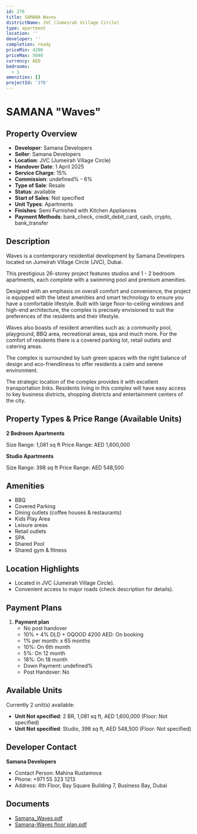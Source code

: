```yaml
---
id: 276
title: SAMANA Waves
districtName: JVC (Jumeirah Village Circle)
type: apartment
location: ''
developer: ''
completion: ready
priceMin: 4200
priceMax: 5040
currency: AED
bedrooms:
  - 1
amenities: []
projectId: '276'
---
```


# SAMANA "Waves"

## Property Overview
- **Developer**: Samana Developers
- **Seller**: Samana Developers
- **Location**: JVC (Jumeirah Village Circle)
- **Handover Date**: 1 April 2025
- **Service Charge**: 15%
- **Commission**: undefined% - 6%
- **Type of Sale**: Resale
- **Status**: available
- **Start of Sales**: Not specified
- **Unit Types**: Apartments
- **Finishes**: Semi Furnished with Kitchen Appliances
- **Payment Methods**: bank_check, credit_debit_card, cash, crypto, bank_transfer

## Description
Waves is a contemporary residential development by Samana Developers located on Jumeirah Village Circle (JVC), Dubai.

This prestigious 26-storey project features studios and 1 - 2 bedroom apartments, each complete with a swimming pool and premium amenities.

Designed with an emphasis on overall comfort and convenience, the project is equipped with the latest amenities and smart technology to ensure you have a comfortable lifestyle. Built with large floor-to-ceiling windows and high-end architecture, the complex is precisely envisioned to suit the preferences of the residents and their lifestyle.

Waves also boasts of resident amenities such as: a community pool, playground, BBQ area, recreational areas, spa and much more. For the comfort of residents there is a covered parking lot, retail outlets and catering areas.

The complex is surrounded by lush green spaces with the right balance of design and eco-friendliness to offer residents a calm and serene environment.

The strategic location of the complex provides it with excellent transportation links. Residents living in this complex will have easy access to key business districts, shopping districts and entertainment centers of the city.

## Property Types & Price Range (Available Units)
**2 Bedroom Apartments**

Size Range: 1,081 sq ft
Price Range: AED 1,600,000

**Studio Apartments**

Size Range: 398 sq ft
Price Range: AED 548,500

## Amenities
- BBQ
- Covered Parking
- Dining outlets  (coffee houses & restaurants)
- Kids Play Area
- Leisure areas
- Retail outlets
- SPA
- Shared Pool
- Shared gym & fitness

## Location Highlights
- Located in JVC (Jumeirah Village Circle).
- Convenient access to major roads (check description for details).

## Payment Plans
1. **Payment plan**
   - No post handover
   - 10% + 4% DLD + OQOOD 4200 AED: On booking
   - 1% per month: x 65 months
   - 10%: On 6th month
   - 5%: On 12 month
   - 18%: On 18 month
   - Down Payment: undefined%
   - Post Handover: No

## Available Units
Currently 2 unit(s) available:
- **Unit Not specified**: 2 BR, 1,081 sq ft, AED 1,600,000 (Floor: Not specified)
- **Unit Not specified**: Studio, 398 sq ft, AED 548,500 (Floor: Not specified)

## Developer Contact
**Samana Developers**
- Contact Person: Mahina Rustamova
- Phone: +971 55 323 1213
- Address: 4th Floor, Bay Square Building 7, Business Bay, Dubai

## Documents
- [Samana_Waves.pdf](https://cdn.geniemap.net/2023/06/24/xhVOSRf5VKDF3nfsS6yE2gj6r8ATTK0a2qqWebti.pdf)
- [Samana-Waves floor plan.pdf](https://cdn.geniemap.net/2023/06/24/v78LZNXMXyt6VfL8Qyqynaoh0uZOaR6rh3Qq8CAF.pdf)
